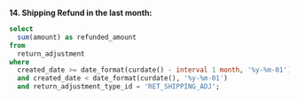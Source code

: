 **14. Shipping Refund in the last month:**
```sql
select 
  sum(amount) as refunded_amount 
from 
  return_adjustment 
where 
  created_date >= date_format(curdate() - interval 1 month, '%y-%m-01')
  and created_date < date_format(curdate(), '%y-%m-01')
  and return_adjustment_type_id = 'RET_SHIPPING_ADJ';
```
